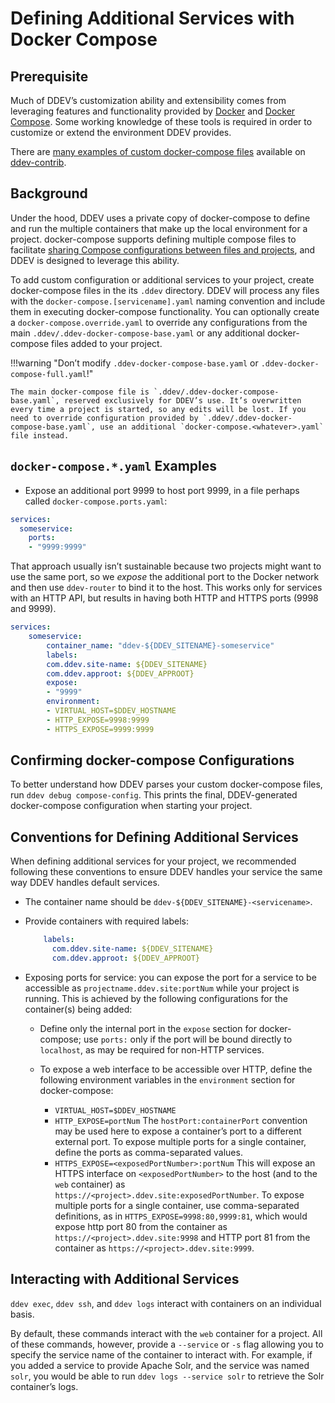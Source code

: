 # Defining Additional Services with Docker Compose

## Prerequisite

Much of DDEV’s customization ability and extensibility comes from leveraging features and functionality provided by [Docker](https://docs.docker.com/) and [Docker Compose](https://docs.docker.com/compose/overview/). Some working knowledge of these tools is required in order to customize or extend the environment DDEV provides.

There are [many examples of custom docker-compose files](https://github.com/drud/ddev-contrib#additional-services-added-via-docker-composeserviceyaml) available on [ddev-contrib](https://github.com/drud/ddev-contrib).

## Background

Under the hood, DDEV uses a private copy of docker-compose to define and run the multiple containers that make up the local environment for a project. docker-compose supports defining multiple compose files to facilitate [sharing Compose configurations between files and projects](https://docs.docker.com/compose/extends/), and DDEV is designed to leverage this ability.

To add custom configuration or additional services to your project, create docker-compose files in the its `.ddev` directory. DDEV will process any files with the `docker-compose.[servicename].yaml` naming convention and include them in executing docker-compose functionality. You can optionally create a `docker-compose.override.yaml` to override any configurations from the main `.ddev/.ddev-docker-compose-base.yaml` or any additional docker-compose files added to your project.

!!!warning "Don’t modify `.ddev-docker-compose-base.yaml` or `.ddev-docker-compose-full.yaml`!"

    The main docker-compose file is `.ddev/.ddev-docker-compose-base.yaml`, reserved exclusively for DDEV’s use. It’s overwritten every time a project is started, so any edits will be lost. If you need to override configuration provided by `.ddev/.ddev-docker-compose-base.yaml`, use an additional `docker-compose.<whatever>.yaml` file instead.

## `docker-compose.*.yaml` Examples

* Expose an additional port 9999 to host port 9999, in a file perhaps called `docker-compose.ports.yaml`:

```yaml
services:
  someservice:
    ports:
    - "9999:9999"
```

That approach usually isn’t sustainable because two projects might want to use the same port, so we *expose* the additional port to the Docker network and then use `ddev-router` to bind it to the host. This works only for services with an HTTP API, but results in having both HTTP and HTTPS ports (9998 and 9999).

```yaml
services:
    someservice:
        container_name: "ddev-${DDEV_SITENAME}-someservice"
        labels:
        com.ddev.site-name: ${DDEV_SITENAME}
        com.ddev.approot: ${DDEV_APPROOT}
        expose: 
        - "9999"
        environment:
        - VIRTUAL_HOST=$DDEV_HOSTNAME
        - HTTP_EXPOSE=9998:9999
        - HTTPS_EXPOSE=9999:9999
```

## Confirming docker-compose Configurations

To better understand how DDEV parses your custom docker-compose files, run `ddev debug compose-config`. This prints the final, DDEV-generated docker-compose configuration when starting your project.

## Conventions for Defining Additional Services

When defining additional services for your project, we recommended following these conventions to ensure DDEV handles your service the same way DDEV handles default services.

* The container name should be `ddev-${DDEV_SITENAME}-<servicename>`.
* Provide containers with required labels:
    ```yaml
        labels:
          com.ddev.site-name: ${DDEV_SITENAME}
          com.ddev.approot: ${DDEV_APPROOT}
    ```
* Exposing ports for service: you can expose the port for a service to be accessible as `projectname.ddev.site:portNum` while your project is running. This is achieved by the following configurations for the container(s) being added:

    * Define only the internal port in the `expose` section for docker-compose; use `ports:` only if the port will be bound directly to `localhost`, as may be required for non-HTTP services.

    * To expose a web interface to be accessible over HTTP, define the following environment variables in the `environment` section for docker-compose:

        * `VIRTUAL_HOST=$DDEV_HOSTNAME`
        * `HTTP_EXPOSE=portNum` The `hostPort:containerPort` convention may be used here to expose a container’s port to a different external port. To expose multiple ports for a single container, define the ports as comma-separated values.
        * `HTTPS_EXPOSE=<exposedPortNumber>:portNum` This will expose an HTTPS interface on `<exposedPortNumber>` to the host (and to the `web` container) as `https://<project>.ddev.site:exposedPortNumber`. To expose multiple ports for a single container, use comma-separated definitions, as in `HTTPS_EXPOSE=9998:80,9999:81`, which would expose http port 80 from the container as `https://<project>.ddev.site:9998` and HTTP port 81 from the container as `https://<project>.ddev.site:9999`.

## Interacting with Additional Services

`ddev exec`, `ddev ssh`, and `ddev logs` interact with containers on an individual basis.

By default, these commands interact with the `web` container for a project. All of these commands, however, provide a `--service` or `-s` flag allowing you to specify the service name of the container to interact with. For example, if you added a service to provide Apache Solr, and the service was named `solr`, you would be able to run `ddev logs --service solr` to retrieve the Solr container’s logs.
